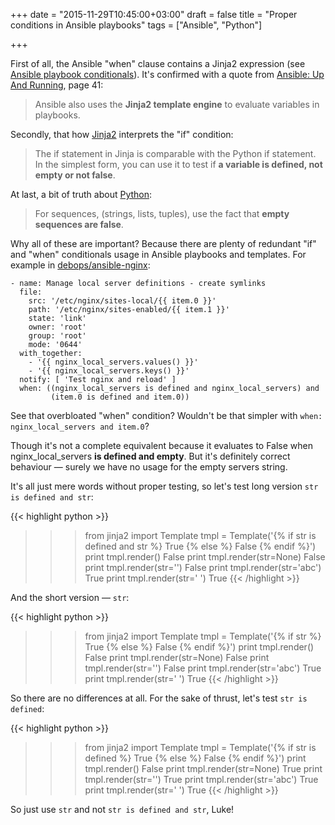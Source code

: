 +++
date = "2015-11-29T10:45:00+03:00"
draft = false
title = "Proper conditions in Ansible playbooks"
tags = ["Ansible", "Python"]

+++

First of all, the Ansible "when" clause contains a Jinja2 expression (see [Ansible playbook conditionals](http://docs.ansible.com/ansible/playbooks_conditionals.html)). It's confirmed with a quote from [Ansible: Up And Running](http://shop.oreilly.com/product/0636920035626.do), page 41:

> Ansible also uses the **Jinja2 template engine** to evaluate variables in playbooks.

Secondly, that how [Jinja2](http://jinja.pocoo.org/docs/dev/templates/) interprets the "if" condition:

> The if statement in Jinja is comparable with the Python if statement. In the simplest form, you can use it to test if **a variable is defined, not empty or not false**.

At last, a bit of truth about [Python](https://www.python.org/dev/peps/pep-0008/):
                  
> For sequences, (strings, lists, tuples), use the fact that **empty sequences are false**.

Why all of these are important? Because there are plenty of redundant "if" and "when" conditionals usage in Ansible playbooks and templates. For example in [debops/ansible-nginx](https://github.com/debops/ansible-nginx/blob/master/tasks/main.yml):

```
- name: Manage local server definitions - create symlinks
  file:
    src: '/etc/nginx/sites-local/{{ item.0 }}'
    path: '/etc/nginx/sites-enabled/{{ item.1 }}'
    state: 'link'
    owner: 'root'
    group: 'root'
    mode: '0644'
  with_together:
    - '{{ nginx_local_servers.values() }}'
    - '{{ nginx_local_servers.keys() }}'
  notify: [ 'Test nginx and reload' ]
  when: ((nginx_local_servers is defined and nginx_local_servers) and
         (item.0 is defined and item.0))
```

See that overbloated "when" condition? Wouldn't be that simpler with ```when: nginx_local_servers and item.0```?
 
Though it's not a complete equivalent because it evaluates to False when nginx_local_servers **is defined and empty**. But it's definitely correct behaviour — surely we have no usage for the empty servers string.
  
It's all just mere words without proper testing, so let's test long version ```str is defined and str```:

{{< highlight python >}}
>>> from jinja2 import Template
>>> tmpl = Template('{% if str is defined and str %} True {% else %} False {% endif %}')
>>> print tmpl.render()
 False 
>>> print tmpl.render(str=None)
 False 
>>> print tmpl.render(str='')
 False 
>>> print tmpl.render(str='abc')
 True 
>>> print tmpl.render(str=' ')
 True 
{{< /highlight >}}

And the short version — ```str```:

{{< highlight python >}}
>>> from jinja2 import Template
>>> tmpl = Template('{% if str %} True {% else %} False {% endif %}')
>>> print tmpl.render()
 False 
>>> print tmpl.render(str=None)
 False 
>>> print tmpl.render(str='')
 False 
>>> print tmpl.render(str='abc')
 True 
>>> print tmpl.render(str=' ')
 True 
{{< /highlight >}}

So there are no differences at all. For the sake of thrust, let's test ```str is defined```:

{{< highlight python >}}
>>> from jinja2 import Template
>>> tmpl = Template('{% if str is defined %} True {% else %} False {% endif %}')
>>> print tmpl.render()
 False 
>>> print tmpl.render(str=None)
 True 
>>> print tmpl.render(str='')
 True 
>>> print tmpl.render(str='abc')
 True 
>>> print tmpl.render(str=' ')
 True 
{{< /highlight >}}

So just use ```str``` and not ```str is defined and str```, Luke!
